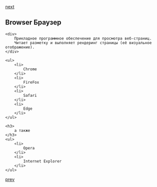 <a href="04.md">next</a>

<h2>Browser Браузер</h2>

    <div>
        Прикладное программное обеспечение для просмотра веб-страниц.
        Читает разметку и выполняет рендеринг страницы (её визуальное отображение).
    </div>

    <ul>
        <li>
            Chrome
        </li>
        <li>
            FireFox
        </li>
        <li>
            Safari
        </li>
        <li>
            Edge
        </li>
    </ul>

    <h3>
        а также
    </h3>
    <ul>
        <li>
            Opera
        </li>
        <li>
            Internet Explorer
        </li>
    </ul>

<a href="02.md">prev</a>